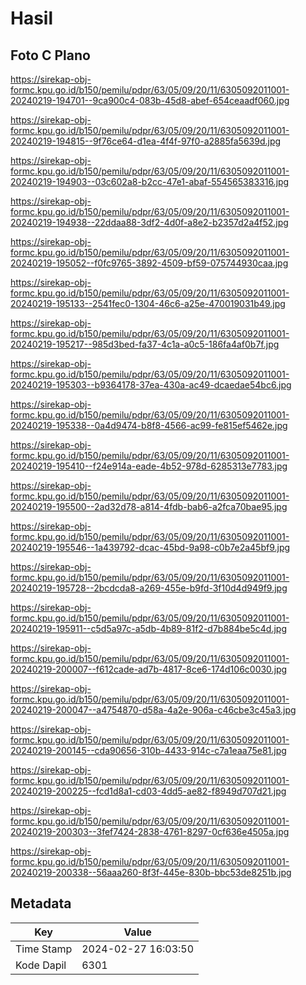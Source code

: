 # Hasil

## Foto C Plano

https://sirekap-obj-formc.kpu.go.id/b150/pemilu/pdpr/63/05/09/20/11/6305092011001-20240219-194701--9ca900c4-083b-45d8-abef-654ceaadf060.jpg

https://sirekap-obj-formc.kpu.go.id/b150/pemilu/pdpr/63/05/09/20/11/6305092011001-20240219-194815--9f76ce64-d1ea-4f4f-97f0-a2885fa5639d.jpg

https://sirekap-obj-formc.kpu.go.id/b150/pemilu/pdpr/63/05/09/20/11/6305092011001-20240219-194903--03c602a8-b2cc-47e1-abaf-554565383316.jpg

https://sirekap-obj-formc.kpu.go.id/b150/pemilu/pdpr/63/05/09/20/11/6305092011001-20240219-194938--22ddaa88-3df2-4d0f-a8e2-b2357d2a4f52.jpg

https://sirekap-obj-formc.kpu.go.id/b150/pemilu/pdpr/63/05/09/20/11/6305092011001-20240219-195052--f0fc9765-3892-4509-bf59-075744930caa.jpg

https://sirekap-obj-formc.kpu.go.id/b150/pemilu/pdpr/63/05/09/20/11/6305092011001-20240219-195133--2541fec0-1304-46c6-a25e-470019031b49.jpg

https://sirekap-obj-formc.kpu.go.id/b150/pemilu/pdpr/63/05/09/20/11/6305092011001-20240219-195217--985d3bed-fa37-4c1a-a0c5-186fa4af0b7f.jpg

https://sirekap-obj-formc.kpu.go.id/b150/pemilu/pdpr/63/05/09/20/11/6305092011001-20240219-195303--b9364178-37ea-430a-ac49-dcaedae54bc6.jpg

https://sirekap-obj-formc.kpu.go.id/b150/pemilu/pdpr/63/05/09/20/11/6305092011001-20240219-195338--0a4d9474-b8f8-4566-ac99-fe815ef5462e.jpg

https://sirekap-obj-formc.kpu.go.id/b150/pemilu/pdpr/63/05/09/20/11/6305092011001-20240219-195410--f24e914a-eade-4b52-978d-6285313e7783.jpg

https://sirekap-obj-formc.kpu.go.id/b150/pemilu/pdpr/63/05/09/20/11/6305092011001-20240219-195500--2ad32d78-a814-4fdb-bab6-a2fca70bae95.jpg

https://sirekap-obj-formc.kpu.go.id/b150/pemilu/pdpr/63/05/09/20/11/6305092011001-20240219-195546--1a439792-dcac-45bd-9a98-c0b7e2a45bf9.jpg

https://sirekap-obj-formc.kpu.go.id/b150/pemilu/pdpr/63/05/09/20/11/6305092011001-20240219-195728--2bcdcda8-a269-455e-b9fd-3f10d4d949f9.jpg

https://sirekap-obj-formc.kpu.go.id/b150/pemilu/pdpr/63/05/09/20/11/6305092011001-20240219-195911--c5d5a97c-a5db-4b89-81f2-d7b884be5c4d.jpg

https://sirekap-obj-formc.kpu.go.id/b150/pemilu/pdpr/63/05/09/20/11/6305092011001-20240219-200007--f612cade-ad7b-4817-8ce6-174d106c0030.jpg

https://sirekap-obj-formc.kpu.go.id/b150/pemilu/pdpr/63/05/09/20/11/6305092011001-20240219-200047--a4754870-d58a-4a2e-906a-c46cbe3c45a3.jpg

https://sirekap-obj-formc.kpu.go.id/b150/pemilu/pdpr/63/05/09/20/11/6305092011001-20240219-200145--cda90656-310b-4433-914c-c7a1eaa75e81.jpg

https://sirekap-obj-formc.kpu.go.id/b150/pemilu/pdpr/63/05/09/20/11/6305092011001-20240219-200225--fcd1d8a1-cd03-4dd5-ae82-f8949d707d21.jpg

https://sirekap-obj-formc.kpu.go.id/b150/pemilu/pdpr/63/05/09/20/11/6305092011001-20240219-200303--3fef7424-2838-4761-8297-0cf636e4505a.jpg

https://sirekap-obj-formc.kpu.go.id/b150/pemilu/pdpr/63/05/09/20/11/6305092011001-20240219-200338--56aaa260-8f3f-445e-830b-bbc53de8251b.jpg


## Metadata

| Key        | Value               |
| ---------- | ------------------- |
| Time Stamp | 2024-02-27 16:03:50 |
| Kode Dapil | 6301                |



